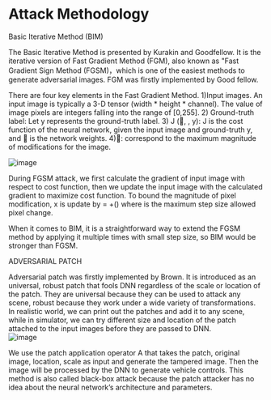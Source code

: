 # Attack Methodology


Basic Iterative Method (BIM)

The Basic Iterative Method is presented by Kurakin and Goodfellow. It is the iterative version of Fast Gradient Method (FGM), also known as "Fast Gradient Sign Method (FGSM)，which is one of the easiest methods to generate adversarial images. FGM was firstly implemented by Good fellow.

There are four key elements in the Fast Gradient Method. 1)Input images. An input image is typically a 3-D tensor (width * height * channel). The value of image pixels are integers falling into the range of [0,255]. 2) Ground-truth label: Let y represents the ground-truth label. 3) J (, , y): J is the cost function of the neural network, given the input image  and ground-truth y, and  is the network weights. 4): correspond to the maximum magnitude of modifications for the image. 

![image](https://user-images.githubusercontent.com/56880104/128085599-48bd751e-ad08-4b15-abd5-fdbe67bca8a4.png)

During FGSM attack, we first calculate the gradient of input image  with respect to cost function, then we update the input image  with the calculated gradient to maximize cost function. To bound the magnitude of pixel modification, x is update by  = +() where   is the maximum step size allowed pixel change. 

When it comes to BIM, it is a straightforward way to extend the FGSM method by applying it multiple times with small step size, so BIM would be stronger than FGSM.  


ADVERSARIAL PATCH

Adversarial patch was firstly implemented by Brown. It is introduced as an universal, robust patch that fools DNN regardless of the scale or location of the patch. They are universal because they can be used to attack any scene, robust because they work under a wide variety of transformations. In realistic world, we can print out the patches and add it to any scene, while in simulator, we can try different size and location of the patch attached to the input images before they are passed to DNN.  
![image](https://user-images.githubusercontent.com/56880104/128085696-6d01cd43-64be-48b5-bf2d-23dff55d0f9b.png)

We use the patch application operator A that takes the patch, original image, location, scale as input and generate the tampered image. Then the image will be processed by the DNN to generate vehicle controls. This method is also called black-box attack because the patch attacker has no idea about the neural network’s architecture and parameters. 
